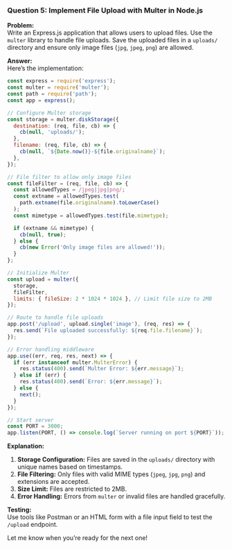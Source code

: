 

### **Question 5: Implement File Upload with Multer in Node.js**

**Problem:**  
Write an Express.js application that allows users to upload files. Use the `multer` library to handle file uploads. Save the uploaded files in a `uploads/` directory and ensure only image files (`jpg`, `jpeg`, `png`) are allowed.

**Answer:**  
Here’s the implementation:

```javascript
const express = require('express');
const multer = require('multer');
const path = require('path');
const app = express();

// Configure Multer storage
const storage = multer.diskStorage({
  destination: (req, file, cb) => {
    cb(null, 'uploads/');
  },
  filename: (req, file, cb) => {
    cb(null, `${Date.now()}-${file.originalname}`);
  },
});

// File filter to allow only image files
const fileFilter = (req, file, cb) => {
  const allowedTypes = /jpeg|jpg|png/;
  const extname = allowedTypes.test(
    path.extname(file.originalname).toLowerCase()
  );
  const mimetype = allowedTypes.test(file.mimetype);

  if (extname && mimetype) {
    cb(null, true);
  } else {
    cb(new Error('Only image files are allowed!'));
  }
};

// Initialize Multer
const upload = multer({
  storage,
  fileFilter,
  limits: { fileSize: 2 * 1024 * 1024 }, // Limit file size to 2MB
});

// Route to handle file uploads
app.post('/upload', upload.single('image'), (req, res) => {
  res.send(`File uploaded successfully: ${req.file.filename}`);
});

// Error handling middleware
app.use((err, req, res, next) => {
  if (err instanceof multer.MulterError) {
    res.status(400).send(`Multer Error: ${err.message}`);
  } else if (err) {
    res.status(400).send(`Error: ${err.message}`);
  } else {
    next();
  }
});

// Start server
const PORT = 3000;
app.listen(PORT, () => console.log(`Server running on port ${PORT}`));
```

**Explanation:**

1. **Storage Configuration:** Files are saved in the `uploads/` directory with unique names based on timestamps.
2. **File Filtering:** Only files with valid MIME types (`jpeg`, `jpg`, `png`) and extensions are accepted.
3. **Size Limit:** Files are restricted to 2MB.
4. **Error Handling:** Errors from `multer` or invalid files are handled gracefully.

**Testing:**  
Use tools like Postman or an HTML form with a file input field to test the `/upload` endpoint.

Let me know when you’re ready for the next one!

